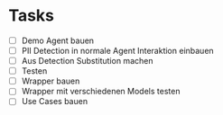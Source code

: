 # Tasks

- [ ] Demo Agent bauen
- [ ] PII Detection in normale Agent Interaktion einbauen
- [ ] Aus Detection Substitution machen
- [ ] Testen
- [ ] Wrapper bauen
- [ ] Wrapper mit verschiedenen Models testen
- [ ] Use Cases bauen
